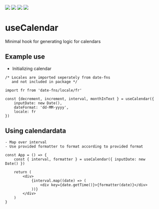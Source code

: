 ![](https://img.shields.io/badge/Coverage-100%25-83A603.svg?logo=foo&color=bar&prefix=$coverage$) ![](https://img.shields.io/badge/Coverage-100%25-83A603.svg?prefix=$branches$) ![](https://img.shields.io/badge/Coverage-100%25-83A603.svg?prefix=$functions$) ![](https://img.shields.io/badge/Coverage-100%25-83A603.svg?prefix=$lines$)

# useCalendar

Minimal hook for generating logic for calendars

## Example use

-   Initializing calendar

```
/* Locales are imported seperately from date-fns
   and not included in package */

import fr from 'date-fns/locale/fr'

const {decrement, increment, interval, monthInText } = useCalendar({
    inputDate: new Date(),
    dateFormat: 'dd-MM-yyyy',
    locale: fr
})

```

## Using calendardata

    - Map over interval
    - Use provided formatter to format according to provided format

```
const App = () => {
	const { interval, formatter } = useCalendar({ inputDate: new Date() })

	return (
		<div>
			{interval.map((date) => (
				<div key={date.getTime()}>{formatter(date)}</div>
			))}
		</div>
	)
}

```
